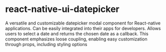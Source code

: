 # react-native-ui-datepicker
A versatile and customizable datepicker modal component for React-native applications. Can be easily integrated into their apps for developers.  Allows users to select a date and returns the chosen date as a callback. This component emphasizes loose coupling, enabling easy customization through props, including styling options
